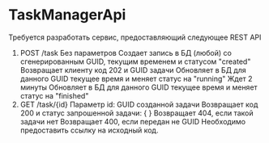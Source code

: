 # TaskManagerApi

Требуется разработать сервис, предоставляющий следующее REST API

1. POST /task
   Без параметров
   Создает запись в БД (любой) со сгенерированным GUID, текущим временем и статусом "created"
   Возвращает клиенту код 202 и GUID задачи
   Обновляет в БД для данного GUID текущее время и меняет статус на "running"
   Ждет 2 минуты
   Обновляет в БД для данного GUID текущее время и меняет статус на "finished"
2. GET /task/{id}
   Параметр id: GUID созданной задачи
   Возвращает код 200 и статус запрошенной задачи:
   {
   }
   Возвращает 404, если такой задачи нет
   Возвращает 400, если передан не GUID
Необходимо предоставить ссылку на исходный код.
